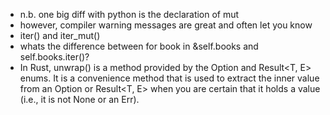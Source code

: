 
* n.b. one big diff with python is the declaration of mut
* however, compiler warning messages are great and often let you know
* iter() and iter_mut()
* whats the difference between for book in &self.books and self.books.iter()?
* In Rust, unwrap() is a method provided by the Option<T> and Result<T, E> enums. It is a convenience method that is used to extract the inner value from an Option<T> or Result<T, E> when you are certain that it holds a value (i.e., it is not None or an Err).